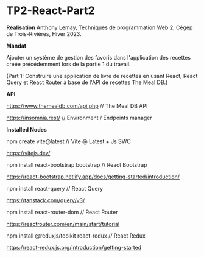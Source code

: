 # TP2-React-Part2

**Réalisation**
Anthony Lemay, Techniques de programmation Web 2, Cégep de Trois-Rivières, Hiver 2023.

**Mandat**

Ajouter un système de gestion des favoris dans l'application des recettes créée précédemment lors de la partie 1 du travail.

(Part 1: Construire une application de livre de recettes en usant React, React Query et React Router à base de l'API de recettes The Meal DB.)

**API** 

https://www.themealdb.com/api.php // The Meal DB API

https://insomnia.rest/ // Environment / Endpoints manager


**Installed Nodes**


npm create vite@latest // Vite @ Latest + Js SWC

https://vitejs.dev/


npm install react-bootstrap bootstrap // React Bootstrap

https://react-bootstrap.netlify.app/docs/getting-started/introduction/


npm install react-query // React Query

https://tanstack.com/query/v3/


npm install react-router-dom // React Router

https://reactrouter.com/en/main/start/tutorial


npm install @reduxjs/toolkit react-redux // React Redux

https://react-redux.js.org/introduction/getting-started